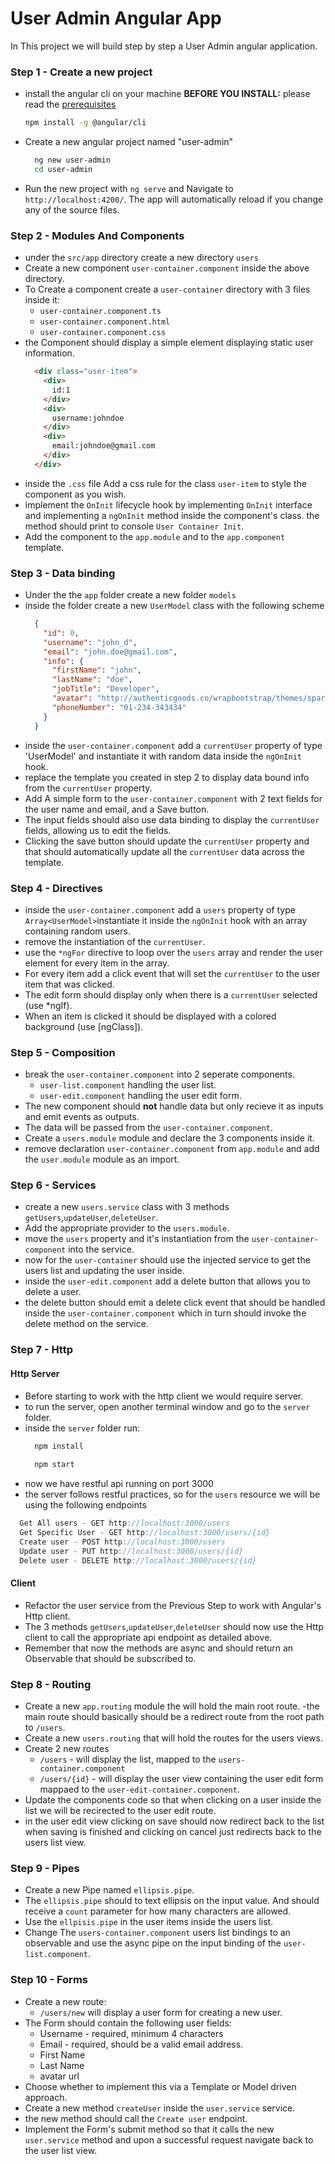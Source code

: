 # User Admin Angular App

In This project we will build step by step a User Admin angular application.


### Step 1 - Create a new project
  
  - install the angular cli on your machine
    **BEFORE YOU INSTALL:** please read the [prerequisites](#prerequisites)
    ```bash
    npm install -g @angular/cli
    ```
  - Create a new angular project named "user-admin"
    ```bash
      ng new user-admin
      cd user-admin
    ```
  - Run the new project with `ng serve` and Navigate to `http://localhost:4200/`. The app will automatically reload if you change any of the source files.

### Step 2 - Modules And Components
  
   - under the `src/app` directory create a new directory `users` 
   - Create a new component `user-container.component` inside the above directory.
   - To Create a component create a `user-container` directory with 3 files inside it:
      - `user-container.component.ts`
      - `user-container.component.html`
      - `user-container.component.css`
  - the Component should display a simple element displaying static user information.
    ```html
      <div class="user-item">
        <div>
          id:1
        </div>
        <div>
          username:johndoe
        </div>
        <div>
          email:johndoe@gmail.com
        </div>
      </div>
    ```
  - inside the `.css` file Add a css rule for the class `user-item` to style the component as you wish.
  - implement the `OnInit` lifecycle hook by implementing `OnInit` interface and implementing a `ngOnInit` method inside the component's class.
    the method should print to console `User Container Init`. 
  - Add the component to the `app.module` and to the `app.component` template.
   
 ### Step 3 - Data binding
 
  - Under the the `app` folder create a new folder `models`
  - inside the folder create a new `UserModel` class with the following scheme
    ```json
      {
        "id": 0,
        "username": "john_d",
        "email": "john.doe@gmail.com",
        "info": {
          "firstName": "john",
          "lastName": "doe",
          "jobTitle": "Developer",
          "avatar": "http://authenticgoods.co/wrapbootstrap/themes/sparks/img/team/avatar-male.png",
          "phoneNumber": "01-234-343434"
        }
      }
    ```
  - inside the `user-container.component` add  a `currentUser` property of type 'UserModel' and instantiate it with random data inside the `ngOnInit` hook.
  - replace the template you created in step 2 to display data bound info from the `currentUser` property.
  - Add A simple form to the `user-container.component` with 2 text fields for the user name and email, and a Save button.
  - The input fields should also use data binding to display the `currentUser` fields, allowing us to edit the fields.
  - Clicking the save button should update the `currentUser` property and that should automatically update all the `currentUser` data across the template.

### Step 4  - Directives

  - inside the `user-container.component` add a `users` property of type `Array<UserModel>`instantiate it inside the `ngOnInit` hook with an array containing random users.
  - remove the instantiation of the `currentUser`.
  - use the `*ngFor` directive to loop over the `users` array and render the user element for every item in the array.
  - For every item add a click event that will set the `currentUser` to the user item that was clicked.
  - The edit form should display only when there is a `currentUser` selected (use *ngIf).
  - When an item is clicked it should be displayed with a colored background (use [ngClass]).
  
### Step 5  - Composition

  - break the `user-container.component` into 2 seperate components.
    - `user-list.component` handling the user list.
    - `user-edit.component` handling the user edit form.
 - The new component should **not** handle data but only recieve it as inputs and emit events as outputs.
 - The data will be passed from the `user-container.component`.
 - Create a `users.module` module and declare the 3 components inside it.
 - remove declaration `user-container.component` from `app.module` and add the `user.module` module as an import.
  
### Step 6  - Services

  - create a new `users.service` class with 3 methods `getUsers`,`updateUser`,`deleteUser`.
  - Add the appropriate provider to the `users.module`.
  - move the `users` property and it's instantiation from the `user-container-component` into the service.
  - now for the `user-container` should use the injected service to get the users list and updating the user inside.
  - inside the `user-edit.component` add a delete button that allows you to delete a user.
  - the delete button should emit a delete click event that should be handled inside the `user-container.component` which in turn should invoke the delete method on the service.
  
### Step 7  - Http

  #### Http Server
  - Before starting to work with the http client we would require server.
  - to run the server, open another terminal window and go to the `server` folder.
  - inside the `server` folder run:
    ```bash
      npm install
      
      npm start
    ```
  - now we have restful api running on port 3000
  - the server follows restful practices, so for the `users` resource we will be using
  the following endpoints
  ``` javascript
    Get All users - GET http://localhost:3000/users
    Get Specific User - GET http://localhost:3000/users/{id}
    Create user - POST http://localhost:3000/users
    Update user - PUT http://localhost:3000/users/{id}
    Delete user - DELETE http://localhost:3000/users/{id}
  ```
  
  #### Client
  - Refactor the user service from the Previous Step to work with Angular's Http client.
  - The 3 methods `getUsers`,`updateUser`,`deleteUser` should now use the Http client to call the appropriate api endpoint as detailed above.
  - Remember that now the methods are async and should return an Observable that should be subscribed to.


### Step 8 - Routing
  - Create a new `app.routing` module the will hold the main root route.
    -the main route should basically should be a redirect route from the root path to `/users`.
  - Create a new `users.routing` that will hold the routes for the users views.
  - Create 2 new routes 
      - `/users`  - will display the list, mapped to the `users-container.component`
      - `/users/{id}` - will display the user view containing the user edit form mappaed to the `user-edit-container.component`.
 - Update the components code so that when clicking on a user inside the list we will be recirected to the user edit route.
 - in the user edit view clicking on save should now redirect back to the list when saving is finished and clicking on cancel just redirects back to the users list view.

### Step 9 - Pipes

  - Create a new Pipe named `ellipsis.pipe`.
  - The `ellipsis.pipe` should to text ellipsis on the input value. And should receive a `count` parameter for how many characters are allowed.
  - Use the `ellpisis.pipe` in the user items inside the users list.
  - Change The `users-container.component` users list bindings to an observable and use the async pipe on the input binding of the `user-list.component`.

### Step 10 - Forms
  - Create a new route:
    - `/users/new` will display a user form for creating a new user.
  - The Form should contain the following user fields:
    - Username - required, minimum 4 characters 
    - Email - required, should be a valid email address.
    - First Name
    - Last Name
    - avatar url
  - Choose whether to implement this via a Template or Model driven approach.
  - Create a new method `createUser` inside the `user.service` service.
  - the new method should call the `Create user` endpoint.
  - Implement the Form's submit method so that it calls the new  `user.service` method and upon a successful request navigate back to the user list view.
   
  
 
   
